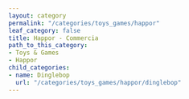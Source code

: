 ```yaml
---
layout: category
permalink: "/categories/toys_games/happor"
leaf_category: false
title: Happor - Commercia
path_to_this_category:
- Toys & Games
- Happor
child_categories:
- name: Dinglebop
  url: "/categories/toys_games/happor/dinglebop"
---
```


